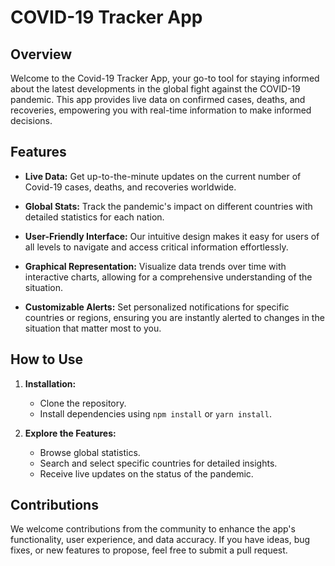 # COVID-19 Tracker App

## Overview

Welcome to the Covid-19 Tracker App, your go-to tool for staying informed about the latest developments in the global fight against the COVID-19 pandemic. This app provides live data on confirmed cases, deaths, and recoveries, empowering you with real-time information to make informed decisions.

## Features

- **Live Data:** Get up-to-the-minute updates on the current number of Covid-19 cases, deaths, and recoveries worldwide.

- **Global Stats:** Track the pandemic's impact on different countries with detailed statistics for each nation.

- **User-Friendly Interface:** Our intuitive design makes it easy for users of all levels to navigate and access critical information effortlessly.

- **Graphical Representation:** Visualize data trends over time with interactive charts, allowing for a comprehensive understanding of the situation.

- **Customizable Alerts:** Set personalized notifications for specific countries or regions, ensuring you are instantly alerted to changes in the situation that matter most to you.

## How to Use

1. **Installation:**
   - Clone the repository.
   - Install dependencies using `npm install` or `yarn install`.

2. **Explore the Features:**
   - Browse global statistics.
   - Search and select specific countries for detailed insights.
   - Receive live updates on the status of the pandemic.

## Contributions

We welcome contributions from the community to enhance the app's functionality, user experience, and data accuracy. If you have ideas, bug fixes, or new features to propose, feel free to submit a pull request.


